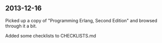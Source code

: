 ## 2013-12-16

Picked up a copy of "Programming Erlang, Second Edition" and browsed 
through it a bit.

Added some checklists to CHECKLISTS.md
